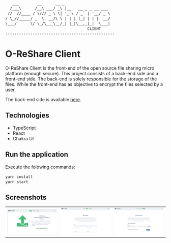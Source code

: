 ```
   ___        __      __ _
  /___\      /__\ ___/ _\ |__   __ _ _ __ ___
 //  //____ / \/// _ \ \| '_ \ / _` | '__/ _ \
/ \_//_____/ _  \  __/\ \ | | | (_| | | |  __/
\___/      \/ \_/\___\__/_| |_|\__,_|_|  \___|
                                    CLIENT
------------------------------------------------
```

# O-ReShare Client

O-ReShare Client is the front-end of the open source file sharing micro platform (enough secure). This project consists of a back-end side and a front-end side. The back-end is solely responsible for the storage of the files. While the front-end has as objective to encrypt the files selected by a user.

The back-end side is available [here](https://github.com/goto-eof/o-reshare).

## Technologies

- TypeScript
- React
- Chakra UI

## Run the application

Execute the folowing commands:

```
yarn install
yarn start
```

## Screenshots

|                                  |                                  |                                  |
| -------------------------------- | -------------------------------- | -------------------------------- |
| <img src="/screenshots/a.png" /> | <img src="/screenshots/b.png" /> | <img src="/screenshots/c.png" /> |
